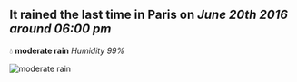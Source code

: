 ## It rained the last time in Paris on *June 20th 2016 around 06:00 pm*
💧  **moderate rain** *Humidity 99%*

![moderate rain](http://openweathermap.org/img/w/10d.png)
